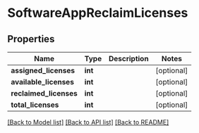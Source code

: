 # SoftwareAppReclaimLicenses

## Properties
Name | Type | Description | Notes
------------ | ------------- | ------------- | -------------
**assigned_licenses** | **int** |  | [optional] 
**available_licenses** | **int** |  | [optional] 
**reclaimed_licenses** | **int** |  | [optional] 
**total_licenses** | **int** |  | [optional] 

[[Back to Model list]](../README.md#documentation-for-models) [[Back to API list]](../README.md#documentation-for-api-endpoints) [[Back to README]](../README.md)

